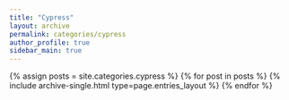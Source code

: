 ```yaml
---
title: "Cypress"
layout: archive
permalink: categories/cypress
author_profile: true
sidebar_main: true
---
```


{% assign posts = site.categories.cypress %}
{% for post in posts %} {% include archive-single.html type=page.entries_layout %} {% endfor %}
